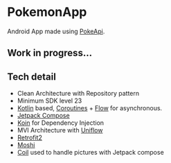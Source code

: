 # PokemonApp
Android App made using [PokeApi](https://pokeapi.co).

## Work in progress...

## Tech detail
- Clean Architecture with Repository pattern
- Minimum SDK level 23
- [Kotlin](https://kotlinlang.org/) based, [Coroutines](https://github.com/Kotlin/kotlinx.coroutines) + [Flow](https://kotlin.github.io/kotlinx.coroutines/kotlinx-coroutines-core/kotlinx.coroutines.flow/) for asynchronous.
- [Jetpack Compose](https://developer.android.com/jetpack/compose)
- [Koin](https://github.com/InsertKoinIO/koin) for Dependency Injection
- MVI Architecture with [Uniflow](https://github.com/uniflow-kt/uniflow-kt)
- [Retrofit2](https://github.com/square/retrofit)
- [Moshi](https://github.com/square/moshi/)
- [Coil](https://coil-kt.github.io/coil/compose/) used to handle pictures with Jetpack compose